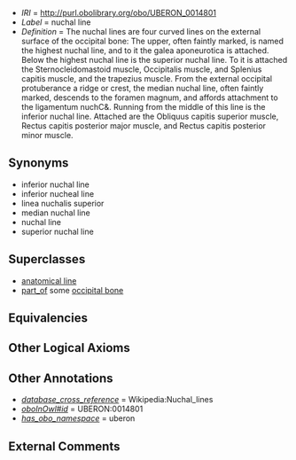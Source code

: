  * *IRI* = http://purl.obolibrary.org/obo/UBERON_0014801
 * *Label* = nuchal line
 * *Definition* = The nuchal lines are four curved lines on the external surface of the occipital bone: The upper, often faintly marked, is named the highest nuchal line, and to it the galea aponeurotica is attached. Below the highest nuchal line is the superior nuchal line. To it is attached the Sternocleidomastoid muscle, Occipitalis muscle, and Splenius capitis muscle, and the trapezius muscle. From the external occipital protuberance a ridge or crest, the median nuchal line, often faintly marked, descends to the foramen magnum, and affords attachment to the ligamentum nuchC&. Running from the middle of this line is the inferior nuchal line. Attached are the Obliquus capitis superior muscle, Rectus capitis posterior major muscle, and Rectus capitis posterior minor muscle.

## Synonyms

 * inferior nuchal line
 * inferior nucheal line
 * linea nuchalis superior
 * median nuchal line
 * nuchal line
 * superior nuchal line

## Superclasses

 * [anatomical line](../../UBERON/00/UBERON_0006800.md)
 * [part_of](../../BFO/50/BFO_0000050.md) some [occipital bone](../../UBERON/76/UBERON_0001676.md)

## Equivalencies


## Other Logical Axioms


## Other Annotations

 * *[database_cross_reference](../../ef/oboInOwl#hasDbXref.md)* = Wikipedia:Nuchal_lines
 * *[oboInOwl#id](../../id/oboInOwl#id.md)* = UBERON:0014801
 * *[has_obo_namespace](../../ce/oboInOwl#hasOBONamespace.md)* = uberon

## External Comments

